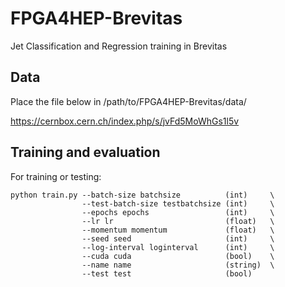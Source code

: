 # FPGA4HEP-Brevitas
Jet Classification and Regression training in Brevitas


## Data
Place the file below in /path/to/FPGA4HEP-Brevitas/data/

https://cernbox.cern.ch/index.php/s/jvFd5MoWhGs1l5v

## Training and evaluation

For training or testing:
``` 
python train.py --batch-size batchsize          (int)     \
                --test-batch-size testbatchsize (int)     \
                --epochs epochs                 (int)     \ 
                --lr lr                         (float)   \
                --momentum momentum             (float)   \
                --seed seed                     (int)     \
                --log-interval loginterval      (int)     \
                --cuda cuda                     (bool)    \
                --name name                     (string)  \
                --test test                     (bool)
```
